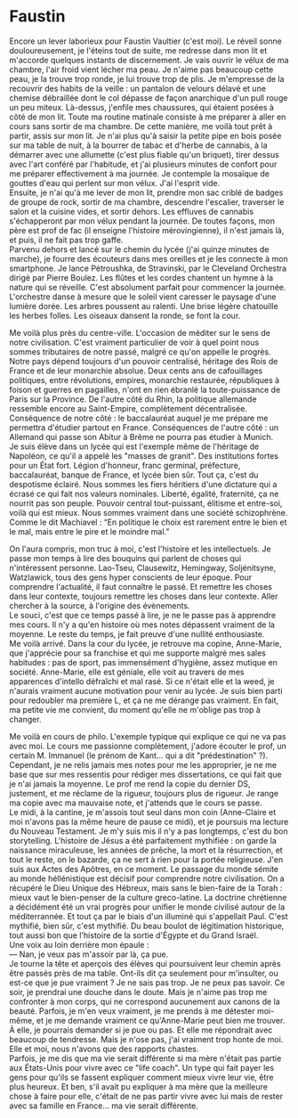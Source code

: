 # Faustin

Encore un lever laborieux pour Faustin Vaultier (c'est moi).
Le réveil sonne douloureusement, je l'éteins tout de suite, me redresse dans mon lit et m'accorde quelques instants de discernement.
Je vais ouvrir le vélux de ma chambre, l'air froid vient lécher ma peau.
Je n'aime pas beaucoup cette peau, je la trouve trop ronde, je lui trouve trop de plis.
Je m'empresse de la recouvrir des habits de la veille : un pantalon de velours délavé et une chemise débraillée dont le col dépasse de façon anarchique d'un pull rouge un peu miteux.
Là-dessus, j'enfile mes chaussures, qui étaient posées à côté de mon lit.
Toute ma routine matinale consiste à me préparer à aller en cours sans sortir de ma chambre.
De cette manière, me voilà tout prêt à partir, assis sur mon lit.
Je n'ai plus qu'à saisir la petite pipe en bois posée sur ma table de nuit, à la bourrer de tabac et d'herbe de cannabis, à la démarrer avec une allumette (c'est plus fiable qu'un briquet), tirer dessus avec l'art conféré par l'habitude, et j'ai plusieurs minutes de confort pour me préparer effectivement à ma journée. Je contemple la mosaïque de gouttes d'eau qui perlent sur mon vélux.
J'ai l'esprit vide.  
Ensuite, je n'ai qu'à me lever de mon lit, prendre mon sac criblé de badges de groupe de rock, sortir de ma chambre, descendre l'escalier, traverser le salon et la cuisine vides, et sortir dehors.
Les effluves de cannabis s'échapperont par mon vélux pendant la journée.
De toutes façons, mon père est prof de fac (il enseigne l'histoire mérovingienne), il n'est jamais là, et puis, il ne fait pas trop gaffe.  
Parvenu dehors et lancé sur le chemin du lycée (j'ai quinze minutes de marche), je fourre des écouteurs dans mes oreilles et je les connecte à mon smartphone.
Je lance Pétroushka, de Stravinski, par le Cleveland Orchestra dirigé par Pierre Boulez.
Les flûtes et les cordes chantent un hymne à la nature qui se réveille.
C'est absolument parfait pour commencer la journée.
L'orchestre danse à mesure que le soleil vient caresser le paysage d'une lumière dorée.
Les arbres poussent au ralenti.
Une brise légère chatouille les herbes folles.
Les oiseaux dansent la ronde, se font la cour.

Me voilà plus près du centre-ville. L'occasion de méditer sur le sens de notre civilisation.
C'est vraiment particulier de voir à quel point nous sommes tributaires de notre passé, malgré ce qu'on appelle le progrès.
Notre pays dépend toujours d'un pouvoir centralisé, héritage des Rois de France et de leur monarchie absolue.
Deux cents ans de cafouillages politiques, entre révolutions, empires, monarchie restaurée, républiques à foison et guerres en pagailles, n'ont en rien ébranlé la toute-puissance de Paris sur la Province.
De l'autre côté du Rhin, la politique allemande ressemble encore au Saint-Empire, complètement décentralisée.
Conséquence de notre côté : le baccalauréat auquel je me prépare me permettra d'étudier partout en France.
Conséquences de l'autre côté : un Allemand qui passe son Abitur à Brême ne pourra pas étudier à Munich.  
Je suis élève dans un lycée qui est l'exemple même de l'héritage de Napoléon, ce qu'il a appelé les "masses de granit". Des institutions fortes pour un État fort.
Légion d'honneur, franc germinal, préfecture, baccalauréat, banque de France, et lycée bien sûr.
Tout ça, c'est du despotisme éclairé.
Nous sommes les fiers héritiers d'une dictature qui a écrasé ce qui fait nos valeurs nominales.
Liberté, égalité, fraternité, ça ne nourrit pas son peuple.
Pouvoir central tout-puissant, élitisme et entre-soi, voilà qui est mieux.
Nous sommes vraiment dans une société schizophrène.
Comme le dit Machiavel : “En politique le choix est rarement entre le bien et le mal, mais entre le pire et le moindre mal.”

On l'aura compris, mon truc à moi, c'est l'histoire et les intellectuels.
Je passe mon temps à lire des bouquins qui parlent de choses qui n'intéressent personne.
Lao-Tseu, Clausewitz, Hemingway, Soljénitsyne, Watzlawick, tous des gens hyper conscients de leur époque.
Pour comprendre l'actualité, il faut connaître le passé.
Et remettre les choses dans leur contexte, toujours remettre les choses dans leur contexte.
Aller chercher à la source, à l'origine des évènements.  
Le souci, c'est que ce temps passé à lire, je ne le passe pas à apprendre mes cours.
Il n'y a qu'en histoire où mes notes dépassent vraiment de la moyenne.
Le reste du temps, je fait preuve d'une nullité enthousiaste.  
Me voilà arrivé.
Dans la cour du lycée, je retrouve ma copine, Anne-Marie, que j'apprécie pour sa franchise et qui me supporte malgré mes sales habitudes : pas de sport, pas immensément d'hygiène, assez mutique en société.
Anne-Marie, elle est géniale, elle voit au travers de mes apparences d'intello défraîchi et mal rasé.
Si ce n'était elle et la weed, je n'aurais vraiment aucune motivation pour venir au lycée. Je suis bien parti pour redoubler ma première L, et ça ne me dérange pas vraiment.
En fait, ma petite vie me convient, du moment qu'elle ne m'oblige pas trop à changer.

Me voilà en cours de philo.
L'exemple typique qui explique ce qui ne va pas avec moi.
Le cours me passionne complètement, j'adore écouter le prof, un certain M. Immanuel (le prénom de Kant... qui a dit "prédestination" ?).
Cependant, je ne relis jamais mes notes pour me les approprier, je ne me base que sur mes ressentis pour rédiger mes dissertations, ce qui fait que je n'ai jamais la moyenne.
Le prof me rend la copie du dernier DS, justement, et me réclame de la rigueur, toujours plus de rigueur.
Je range ma copie avec ma mauvaise note, et j'attends que le cours se passe.  
Le midi, à la cantine, je m'assois tout seul dans mon coin (Anne-Claire et moi n'avons pas la même heure de pause ce midi), et je poursuis ma lecture du Nouveau Testament.
Je m'y suis mis il n'y a pas longtemps, c'est du bon storytelling.
L'histoire de Jésus a été parfaitement mythifiée : on garde la naissance miraculeuse, les années de prêche, la mort et la résurrection, et tout le reste, on le bazarde, ça ne sert à rien pour la portée religieuse.
J'en suis aux Actes des Apôtres, en ce moment.
Le passage du monde sémite au monde héllénistique est décisif pour comprendre notre civilisation.
On a récupéré le Dieu Unique des Hébreux, mais sans le bien-faire de la Torah : mieux vaut le bien-penser de la culture greco-latine.
La doctrine chrétienne a décidément été un vrai progrès pour unifier le monde civilisé autour de la méditerrannée.
Et tout ça par le biais d'un illuminé qui s'appellait Paul.
C'est mythifié, bien sûr, c'est mythifié.
Du beau boulot de légitimation historique, tout aussi bon que l'histoire de la sortie d'Égypte et du Grand Israël.  
Une voix au loin derrière mon épaule :  
— Nan, je veux pas m'assoir par là, ça pue.  
Je tourne la tête et aperçois des élèves qui poursuivent leur chemin après être passés près de ma table.
Ont-ils dit ça seulement pour m'insulter, ou est-ce que je pue vraiment ? Je ne sais pas trop. Je ne peux pas savoir.
Ce soir, je prendrai une douche dans le doute.
Mais je n'aime pas trop me confronter à mon corps, qui ne correspond aucunement aux canons de la beauté.
Parfois, je m'en veux vraiment, je me prends à me détester moi-même, et je me demande vraiment ce qu'Anne-Marie peut bien me trouver. À elle, je pourrais demander si je pue ou pas.
Et elle me répondrait avec beaucoup de tendresse.
Mais je n'ose pas, j'ai vraiment trop honte de moi.
Elle et moi, nous n'avons que des rapports chastes.  
Parfois, je me dis que ma vie serait différente si ma mère n'était pas partie aux États-Unis pour vivre avec ce "life coach".
Un type qui fait payer les gens pour qu'ils se fassent expliquer comment mieux vivre leur vie, être plus heureux.
Et ben, s'il avait pu expliquer à ma mère que la meilleure chose à faire pour elle, c'était de ne pas partir vivre avec lui mais de rester avec sa famille en France... ma vie serait différente.
